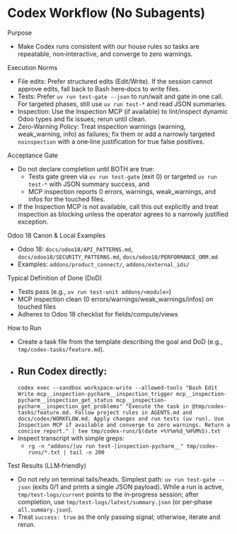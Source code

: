 # Codex Workflow (No Subagents)

Purpose

- Make Codex runs consistent with our house rules so tasks are repeatable, non‑interactive, and converge to zero
  warnings.

Execution Norms

- File edits: Prefer structured edits (Edit/Write). If the session cannot approve edits, fall back to Bash here‑docs to
  write files.
- Tests: Prefer `uv run test-gate --json` to run/wait and gate in one call. For targeted phases, still use
  `uv run test-*` and read JSON summaries.
- Inspection: Use the Inspection MCP (if available) to lint/inspect dynamic Odoo types and fix issues; rerun until
  clean.
- Zero‑Warning Policy: Treat inspection warnings (warning, weak_warning, info) as failures; fix them or add a narrowly
  targeted `noinspection` with a one‑line justification for true false positives.

Acceptance Gate

- Do not declare completion until BOTH are true:
    - Tests gate green via `uv run test-gate` (exit 0) or targeted `uv run test-*` with JSON summary success, and
    - MCP inspection reports 0 errors, warnings, weak_warnings, and infos for the touched files.
- If the Inspection MCP is not available, call this out explicitly and treat inspection as blocking unless the operator
  agrees to a narrowly justified exception.

Odoo 18 Canon & Local Examples

- Odoo 18: `docs/odoo18/API_PATTERNS.md`, `docs/odoo18/SECURITY_PATTERNS.md`, `docs/odoo18/PERFORMANCE_ORM.md`
- Examples: `addons/product_connect/`, `addons/external_ids/`

Typical Definition of Done (DoD)

- Tests pass (e.g., `uv run test-unit addons/<module>`)
- MCP inspection clean (0 errors/warnings/weak_warnings/infos) on touched files
- Adheres to Odoo 18 checklist for fields/compute/views

How to Run

- Create a task file from the template describing the goal and DoD (e.g., `tmp/codex-tasks/feature.md`).
- Run Codex directly:
  -
  `codex exec --sandbox workspace-write --allowed-tools "Bash Edit Write mcp__inspection-pycharm__inspection_trigger mcp__inspection-pycharm__inspection_get_status mcp__inspection-pycharm__inspection_get_problems" "Execute the task in @tmp/codex-tasks/feature.md. Follow project rules in AGENTS.md and docs/codex/WORKFLOW.md. Apply changes and run tests (uv run). Use Inspection MCP if available and converge to zero warnings. Return a concise report." | tee tmp/codex-runs/$(date +%Y%m%d_%H%M%S).txt`
- Inspect transcript with simple greps:
    - `rg -n "addons/|uv run test-|inspection-pycharm__" tmp/codex-runs/*.txt | tail -n 200`

Test Results (LLM‑friendly)

- Do not rely on terminal tails/heads. Simplest path: `uv run test-gate --json` (exits 0/1 and prints a single JSON
  payload). While a run is active, `tmp/test-logs/current` points to the in‑progress session; after completion, use
  `tmp/test-logs/latest/summary.json` (or per‑phase `all.summary.json`).
- Treat `success: true` as the only passing signal; otherwise, iterate and rerun.
